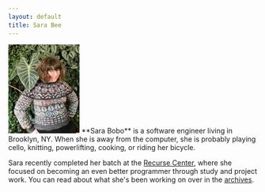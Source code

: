 ```yaml
---
layout: default
title: Sara Bee
---
```


<img src="/images/sarabee.jpg" class="right" />
**Sara Bobo** is a software engineer living in Brooklyn, NY. When she is away
from the computer, she is probably playing cello, knitting, powerlifting,
cooking, or riding her bicycle.

Sara recently completed her batch at the [Recurse Center](https://www.recurse.com/),
where she focused on becoming an even better programmer through study and project
work. You can read about what she's been working on over in the
[archives](/archives).
